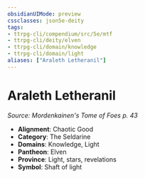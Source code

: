 ```yaml
---
obsidianUIMode: preview
cssclasses: json5e-deity
tags:
- ttrpg-cli/compendium/src/5e/mtf
- ttrpg-cli/deity/elven
- ttrpg-cli/domain/knowledge
- ttrpg-cli/domain/light
aliases: ["Araleth Letheranil"]
---
```

# Araleth Letheranil
*Source: Mordenkainen's Tome of Foes p. 43* 

- **Alignment**: Chaotic Good
- **Category**: The Seldarine
- **Domains**: Knowledge, Light
- **Pantheon**: Elven
- **Province**: Light, stars, revelations
- **Symbol**: Shaft of light
